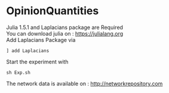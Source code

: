 # OpinionQuantities
Julia 1.5.1 and Laplacians package are Required <br />
You can download julia on : https://julialang.org <br />
Add Laplacians Package via  
```
] add Laplacians
```
Start the experiment with  
```
sh Exp.sh   
```
The network data is available on : http://networkrepository.com 
